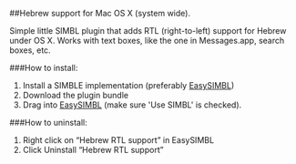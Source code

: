 ##Hebrew support for Mac OS X (system wide).

Simple little SIMBL plugin that adds RTL (right-to-left) support for Hebrew under OS X.
Works with text boxes, like the one in Messages.app, search boxes, etc.

###How to install:
1. Install a SIMBLE implementation (preferably [EasySIMBL](https://github.com/norio-nomura/EasySIMBL))
2. Download the plugin bundle
3. Drag into [EasySIMBL](https://github.com/norio-nomura/EasySIMBL) (make sure 'Use SIMBL' is checked).


###How to uninstall:
1. Right click on “Hebrew RTL support” in EasySIMBL
2. Click Uninstall “Hebrew RTL support”
